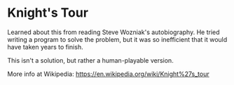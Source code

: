 # Knight's Tour

Learned about this from reading Steve Wozniak's autobiography. He tried writing a program to solve the problem, but it was so inefficient that it would have taken years to finish.

This isn't a solution, but rather a human-playable version.

More info at Wikipedia: https://en.wikipedia.org/wiki/Knight%27s_tour
